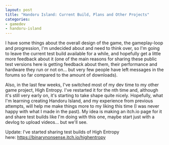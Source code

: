 ```yaml
---
layout: post
title: "Handoru Island: Current Build, Plans and Other Projects"
categories:
- gamedev
- handoru-island
---
```


<p>I have some things about the overall design of the game, the gameplay-loop and progression, I'm undecided about and need to think over, so I'm going to leave the current test build available for a while, and hopefully get a little more feedback about it (one of the main reasons for sharing these public test versions here is getting feedback about them, their performance and hardware they run or not on... but very few people have left messages in the forums so far compared to the amount of downloads).</p>
<p>Also, in the last few weeks, I've switched most of my dev time to my other game project, High Entropy. I've restarted it for the nth time and, although it's still very early on, it's starting to take shape quite nicely. Hopefully, what I'm learning creating Handoru Island, and my experience from previous attempts, will help me make things more to my liking this time (I was never happy with what I made in the past). My idea is making an itch.io page for it and share test builds like I'm doing with this one, maybe start just with a devlog to upload videos... but we'll see.</p>
<p>Update: I've started sharing test builds of High Entropy here:&nbsp;<a href="https://binarynonsense.itch.io/highentropy">https://binarynonsense.itch.io/highentropy</a><br></p>

